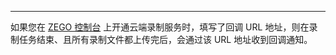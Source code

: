 <Title>云端录制什么时候会收到回调通知？</Title>


---

如果您在 [ZEGO 控制台](https://console.zego.im/) 上开通云端录制服务时，填写了回调 URL 地址，则在录制任务结束、且所有录制文件都上传完后，会通过该 URL 地址收到回调通知。